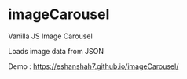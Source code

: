 # imageCarousel
Vanilla JS Image Carousel

Loads image data from JSON

Demo : https://eshanshah7.github.io/imageCarousel/
